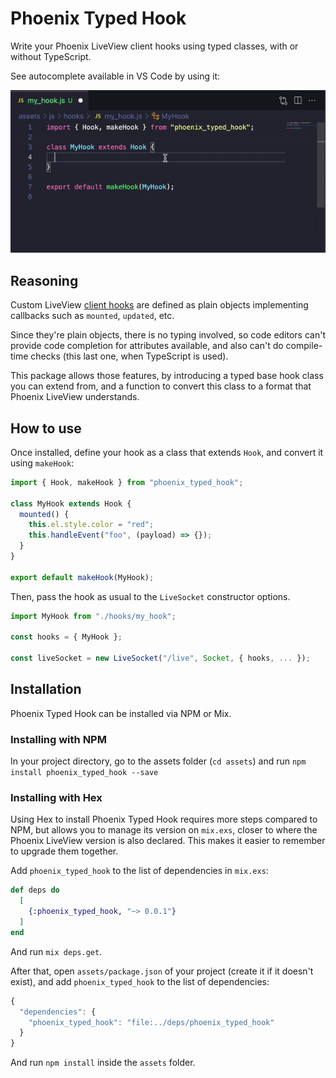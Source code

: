 # Phoenix Typed Hook

Write your Phoenix LiveView client hooks using typed classes, with or without TypeScript.

See autocomplete available in VS Code by using it:

![Demo of code editor autocomplete using phoenix_typed_hook](https://github.com/guisehn/phoenix_typed_hook/raw/v0.18.0/misc/demo.gif)

## Reasoning

Custom LiveView [client hooks](https://hexdocs.pm/phoenix_live_view/0.18.0/js-interop.html#client-hooks-via-phx-hook) are defined as plain objects implementing callbacks such as `mounted`, `updated`, etc.

Since they're plain objects, there is no typing involved, so code editors can't provide code completion for attributes available, and also can't do compile-time checks (this last one, when TypeScript is used).

This package allows those features, by introducing a typed base hook class you can extend from, and a function to convert this class to a format that Phoenix LiveView understands.

## How to use

Once installed, define your hook as a class that extends `Hook`, and convert it using `makeHook`:

```js
import { Hook, makeHook } from "phoenix_typed_hook";

class MyHook extends Hook {
  mounted() {
    this.el.style.color = "red";
    this.handleEvent("foo", (payload) => {});
  }
}

export default makeHook(MyHook);
```

Then, pass the hook as usual to the `LiveSocket` constructor options.

```js
import MyHook from "./hooks/my_hook";

const hooks = { MyHook };

const liveSocket = new LiveSocket("/live", Socket, { hooks, ... });
```

## Installation

Phoenix Typed Hook can be installed via NPM or Mix.

### Installing with NPM

In your project directory, go to the assets folder (`cd assets`) and run `npm install phoenix_typed_hook --save`

### Installing with Hex

Using Hex to install Phoenix Typed Hook requires more steps compared to NPM, but allows you to manage its version on `mix.exs`, closer to where the Phoenix LiveView version is also declared. This makes it easier to remember to upgrade them together.

Add `phoenix_typed_hook` to the list of dependencies in `mix.exs`:

```elixir
def deps do
  [
    {:phoenix_typed_hook, "~> 0.0.1"}
  ]
end
```

And run `mix deps.get`.

After that, open `assets/package.json` of your project (create it if it doesn't exist), and add `phoenix_typed_hook` to the list of dependencies:

```js
{
  "dependencies": {
    "phoenix_typed_hook": "file:../deps/phoenix_typed_hook"
  }
}
```

And run `npm install` inside the `assets` folder.
